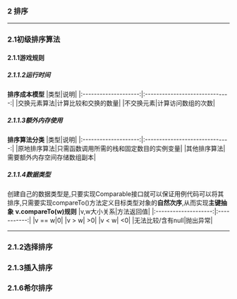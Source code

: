 ### 2 排序
---

### 2.1初级排序算法

#### 2.1.1游戏规则

##### 2.1.1.2运行时间
**排序成本模型**
|类型|说明|
|:--------------------:|:------------------------------:|
|交换元素算法|计算比较和交换的数量|
|不交换元素|计算访问数组的次数|

##### 2.1.1.3额外内存使用
**排序算法分类**
|类型|说明|
|:--------------------:|:------------------------------:|
|原地排序算法|只需函数调用所需的栈和固定数目的实例变量|
|其他排序算法|需要额外内存空间存储数组副本|

##### 2.1.1.4数据类型
创建自己的数据类型是,只要实现Comparable接口就可以保证用例代码可以将其排序,只需要实现compareTo()方法定义目标类型对象的**自然次序**,从而实现**主键抽象**
**v.compareTo(w)规则**
|v,w大小关系|方法返回值|
|:--------------------:|:-----------:|
|v == w|0|
|v > w| >0|
|v < w| <0|
|无法比较/含有null|抛出异常|

---

### 2.1.2选择排序

### 2.1.3插入排序

### 2.1.6希尔排序